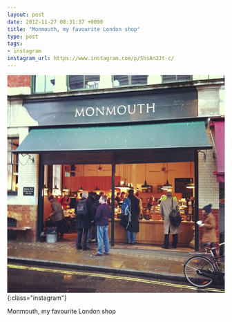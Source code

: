 ```yaml
---
layout: post
date: 2012-11-27 08:31:37 +0000
title: "Monmouth, my favourite London shop"
type: post
tags:
- instagram
instagram_url: https://www.instagram.com/p/ShsAn2Jt-c/
---
```


![Instagram - ShsAn2Jt-c](/assets/ShsAn2Jt-c.jpg){:class="instagram"}

Monmouth, my favourite London shop
